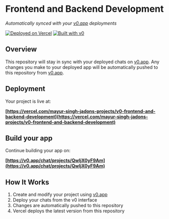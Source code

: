 # Frontend and Backend Development

*Automatically synced with your [v0.app](https://v0.app) deployments*

[![Deployed on Vercel](https://img.shields.io/badge/Deployed%20on-Vercel-black?style=for-the-badge&logo=vercel)](https://vercel.com/mayur-singh-jadons-projects/v0-frontend-and-backend-development)
[![Built with v0](https://img.shields.io/badge/Built%20with-v0.app-black?style=for-the-badge)](https://v0.app/chat/projects/QwIjX0yF9Am)

## Overview

This repository will stay in sync with your deployed chats on [v0.app](https://v0.app).
Any changes you make to your deployed app will be automatically pushed to this repository from [v0.app](https://v0.app).

## Deployment

Your project is live at:

**[https://vercel.com/mayur-singh-jadons-projects/v0-frontend-and-backend-development](https://vercel.com/mayur-singh-jadons-projects/v0-frontend-and-backend-development)**

## Build your app

Continue building your app on:

**[https://v0.app/chat/projects/QwIjX0yF9Am](https://v0.app/chat/projects/QwIjX0yF9Am)**

## How It Works

1. Create and modify your project using [v0.app](https://v0.app)
2. Deploy your chats from the v0 interface
3. Changes are automatically pushed to this repository
4. Vercel deploys the latest version from this repository